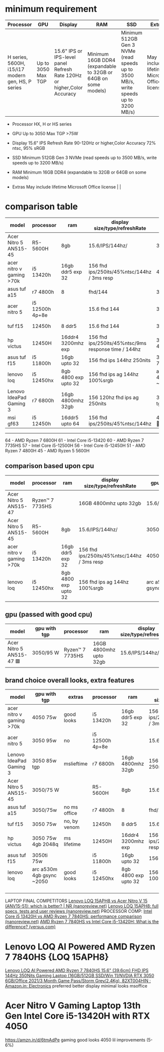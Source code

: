 # minimum requirement 

| **Processor**                                     | **GPU**            | **Display**                                                              | **RAM**                                                       | **SSD**                                                                              | **Extras**                                    |
| ------------------------------------------------- | ------------------ | ------------------------------------------------------------------------ | ------------------------------------------------------------- | ------------------------------------------------------------------------------------ | --------------------------------------------- |
| H series, 5600H, i15/i17 modern gen, HS, P series | Up to 3050 Max TGP | 15.6" IPS or IPS-level panel Refresh Rate 120Hz or higher,Color Accuracy | Minimum 16GB DDR4 (expandable to 32GB or 64GB on some models) | Minimum 512GB Gen 3 NVMe (read speeds up to 3500 MB/s, write speeds up to 3200 MB/s) | May include lifetime Microsoft Office license |


- Processor
HX, H or HS  series

- GPU
Up to 3050 Max TGP >75W

- Display
15.6" IPS Refresh Rate 90-120Hz or higher,Color Accuracy 72% ntsc, 95% sRGB

- SSD
Minimum 512GB Gen 3 NVMe (read speeds up to 3500 MB/s, write speeds up to 3200 MB/s) 

- RAM
Minimum 16GB DDR4 (expandable to 32GB or 64GB on some models) 

- Extras
May include lifetime Microsoft Office license |
                                    |


# comparison table 

| model                    | processor       | ram                  | display size/type/refreshRate                        | gpu with tgp              | ssd           | extras       | battery |
| ------------------------ | --------------- | -------------------- | ---------------------------------------------------- | ------------------------- | ------------- | ------------ | ------- |
| Acer  Nitro 5 AN515-45   | R5-5600H        | 8gb                  | 15.6/IPS/144hz/                                      | 3050/75 W                 | 512gb         |              |         |
| acer nitro v gaming >70k | i5 13420h       | 16gb ddr5 exp 32     | 156 fhd ips/250its/45%ntsc/144hz / 3ms resp          | 4050 75w                  | 512 gen4 exp  | good looks   |         |
| asus tuf a15             | r7 4800h        | 8                    | fhd/144                                              | 3050/75w                  |               | no ms office |         |
| acer nitro 5             | i5 12500h 4p+8e |                      | 15.6 fhd 144                                         | 3050 95w                  |               | no           | 57.5 wh |
| tuf f15                  | 12450h          | 8 ddr5               | 15.6 fhd 144                                         | 3050 75w                  |               | no, by venom | 76      |
| hp victus                | 12450H          | 16ddr4 3200mhz exp   | 156 fhd ips/250its/45%ntsc/9ms response time / 144hz | 3050 75w 4gb 2048q        |               | ms lifetime  | 70wh    |
| asus tuf f15             | i5 11800h       | 16gb upto 32         | 156 fhd ips 144hz 250nits                            | 3050ti 75w                | 512           |              | 90whr   |
| lenovo loq               | i5 12450hx      | 8gb 4800 exp upto 32 | 156 fhd ips ag 144hz 100%srgb                        | arc a530m 4gb gsync ~2050 |               | good looks   |         |
| Lenovo IdeaPad Gaming 3  | r7 6800h        | 16gb 4800mhz 32gb    | 156 120hz fhd ips ag 250nits                         | 3050 85w tgp              | 512 gen4  exp | mslieftime   |         |
| msi gf63                 | i5 12450h       | 16ddr5 upto 64       | 156 fhd ips/250its/45%ntsc/144hz                     | 4050 45w 🔻               |               |              | 52.4    |

---

64 - AMD Ryzen 7 6800H
61 - Intel Core i5-13420
60 - AMD Ryzen 7 7735HS
57 - Intel Core i5-12500H
56 - Intel Core i5-12450H
51 - AMD Ryzen 7 4800H
45 - AMD Ryzen 5 5600H

## comparison based upon cpu
| model                    | processor       | ram                  | display size/type/refreshRate                        | gpu with tgp              | ssd           | extras       | battery |
| ------------------------ | --------------- | -------------------- | ---------------------------------------------------- | ------------------------- | ------------- | ------------ | ------- |
| Acer  Nitro 5 AN515-47   | Ryzen™ 7 7735HS          |                 | 16GB 4800mhz upto 32gb | 15.6/IPS/144hz/                                      | 512gb         |              |         |
| Acer  Nitro 5 AN515-45   | R5-5600H        | 8gb                  | 15.6/IPS/144hz/                                      | 3050/75 W                 | 512gb         |              |         |
| acer nitro v gaming >70k | i5 13420h       | 16gb ddr5 exp 32     | 156 fhd ips/250its/45%ntsc/144hz / 3ms resp          | 4050 75w                  | 512 gen4 exp  | good looks   |         |
| lenovo loq               | i5 12450hx      | 8gb 4800 exp upto 32 | 156 fhd ips ag 144hz 100%srgb                        | arc a530m 4gb gsync ~2050 |               | good looks   |         |

## gpu (passed with good cpu)

| model                     | gpu with tgp | processor       | ram                    | display size/type/refreshRate | ssd        | extras | battery |
| ------------------------- | ------------ | --------------- | ---------------------- | ----------------------------- | ---------- | ------ | ------- |
| Acer  Nitro 5 AN515-47 🟥 | 3050/95 W    | Ryzen™ 7 7735HS | 16GB 4800mhz upto 32gb | 15.6/IPS/144hz/               | 512gb gen4 |        |         |



## brand choice overall looks, extra features

| model                    | gpu with tgp              | extras       | processor       | ram                  | display size/type/refreshRate                        | ssd           | battery |
| ------------------------ | ------------------------- | ------------ | --------------- | -------------------- | ---------------------------------------------------- | ------------- | ------- |
| acer nitro v gaming >70k | 4050 75w                  | good looks   | i5 13420h       | 16gb ddr5 exp 32     | 156 fhd ips/250its/45%ntsc/144hz / 3ms resp          | 512 gen4 exp  |         |
| acer nitro 5             | 3050 95w                  | no           | i5 12500h 4p+8e |                      | 15.6 fhd 144                                         |               | 57.5 wh |
| Lenovo IdeaPad Gaming 3  | 3050 85w tgp              | mslieftime   | r7 6800h        | 16gb 4800mhz 32gb    | 156 120hz fhd ips ag 250nits                         | 512 gen4  exp |         |
| Acer  Nitro 5 AN515-45   | 3050/75 W                 |              | R5-5600H        | 8gb                  | 15.6/IPS/144hz/                                      | 512gb         |         |
| asus tuf a15             | 3050/75w                  | no ms office | r7 4800h        | 8                    | fhd/144                                              |               |         |
| tuf f15                  | 3050 75w                  | no, by venom | 12450h          | 8 ddr5               | 15.6 fhd 144                                         |               | 76      |
| hp victus                | 3050 75w 4gb 2048q        | ms lifetime  | 12450H          | 16ddr4 3200mhz exp   | 156 fhd ips/250its/45%ntsc/9ms response time / 144hz |               | 70wh    |
| asus tuf f15             | 3050ti 75w                |              | i5 11800h       | 16gb upto 32         | 156 fhd ips 144hz 250nits                            | 512           | 90whr   |
| lenovo loq               | arc a530m 4gb gsync ~2050 | good looks   | i5 12450hx      | 8gb 4800 exp upto 32 | 156 fhd ips ag 144hz 100%srgb                        |               |         |
|                          |                           |              |                 |                      |                                                      |               |         |
|                          |                           |              |                 |                      |                                                      |               |         |
|                          |                           |              |                 |                      |                                                      |               |         |
|                          |                           |              |                 |                      |                                                      |               |         |
LAPTOP FINAL COMPETITORS
[Lenovo LOQ 15APH8 vs Acer Nitro V 15 (ANV15-51): which is better? | NR (nanoreview.net)](https://nanoreview.net/en/laptop-compare/lenovo-loq-15aph8-vs-acer-nitro-v-15-anv15-51?m=c.2_d.2_g.1_r.2-and-c.1_d.1_g.2_r.2&ws=a.4_d.2_g.2_y.2)
[Lenovo LOQ 15APH8: full specs, tests and user reviews (nanoreview.net)](https://nanoreview.net/en/laptop/lenovo-loq-15aph8?m=c.2_d.2_g.1_r.2)
PROCESSOR COMP: [Intel Core i5 13420H vs AMD Ryzen 7 7840HS: performance comparison (nanoreview.net)](https://nanoreview.net/en/cpu-compare/intel-core-i5-13420h-vs-amd-ryzen-7-7840hs)
[AMD Ryzen 7 7840HS vs Intel Core i5-13420H: What is the difference? (versus.com)](https://versus.com/en/amd-ryzen-7-7840hs-vs-intel-core-i5-13420h)

# Lenovo LOQ AI Powered AMD Ryzen 7 7840HS {LOQ 15APH8}
[Lenovo LOQ AI Powered AMD Ryzen 7 7840HS 15.6" (39.6cm) FHD IPS 144Hz 350Nits Gaming Laptop (16GB/512GB SSD/Win 11/NVDIA RTX 3050 6GB/Office 2021/3 Month Game Pass/Storm Grey/2.4Kg), 82XT004HIN : Amazon.in: Electronics](https://www.amazon.in/Lenovo-Powered-7840HS-350Nits-82XT004HIN/dp/B0CR1J1ML9/ref=sr_1_5?crid=39QGT8Q3NVSW&dib=eyJ2IjoiMSJ9.Iv-DulWvuXOaV_VREC_D_ffpZkmlFFhe5hx-gGsc-x-Oi6khXXGLl7_Rk5C9Sc8sA-eG1x56WU5mA3bcwggntne5OnFdCi2pwMfbzsgAG1ofC0l70IiW6gz8MN_p_ILdohB56Yq15BHLYSCIj-gleqsqN2B7xItsFimzGzCb6XALwVeXexXagB7g0nLjS8kJyNoICi_NQYNzXSyhX4Alab6hCCd2RSounUtyqa0Icic.KzuzoJEmmIJDoBM83hdcGc1kZNplJAhR0UM2la9IphY&dib_tag=se&keywords=Lenovo+LOQ+13420+4060&qid=1714847197&refinements=p_36%3A-8000000&rnid=7252027031&sprefix=lenovo+loq+13420+40%2Caps%2C1594&sr=8-5)
preferred
better display 
minimal looks
msoffice
# Acer Nitro V Gaming Laptop 13th Gen Intel Core i5-13420H with RTX 4050
https://amzn.in/d/6tmAdPe
gaming good looks 
4050 lil improvements (5-6%)
